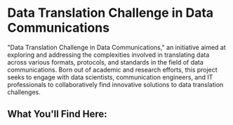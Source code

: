 # Data Translation Challenge in Data Communications

"Data Translation Challenge in Data Communications," an initiative aimed at exploring and addressing the complexities involved in translating data across various formats, protocols, and standards in the field of data communications. Born out of academic and research efforts, this project seeks to engage with data scientists, communication engineers, and IT professionals to collaboratively find innovative solutions to data translation challenges.

## What You'll Find Here:

